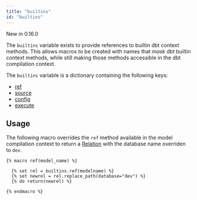 ```yaml
---
title: "builtins"
id: "builtins"
---
```


<Changelog>New in 0.16.0</Changelog>

The `builtins` variable exists to provide references to builtin dbt context methods. This allows macros to be created with names that _mask_ dbt builtin context methods, while still making those methods accessible in the dbt compilation context.

The `builtins` variable is a dictionary containing the following keys:

- [ref](ref)
- [source](source)
- [config](config)
- [execute](execute)

## Usage
The following macro overrides the `ref` method available in the model compilation context to return a [Relation](class-reference#relation) with the database name overriden to `dev`.

```
{% macro ref(model_name) %}

  {% set rel = builtins.ref(modelname) %}
  {% set newrel = rel.replace_path(database="dev") %}
  {% do return(newrel) %}

{% endmacro %}
```
